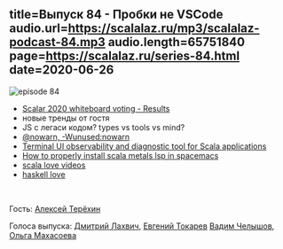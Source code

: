 title=Выпуск 84 - Пробки не VSCode
audio.url=https://scalalaz.ru/mp3/scalalaz-podcast-84.mp3
audio.length=65751840
page=https://scalalaz.ru/series-84.html
date=2020-06-26
----
![episode 84](https://scalalaz.ru/img/episode84.png)

* [Scalar 2020 whiteboard voting - Results](https://blog.softwaremill.com/scalar-2020-whiteboard-voting-fe5ef8803262)
* новые тренды от гостя
* JS с легаси кодом? types vs tools vs mind?
* [@nowarn, -Wunused:nowarn](https://www.inner-product.com/posts/nowarn-addendum/)
* [Terminal UI observability and diagnostic tool for Scala applications](https://github.com/ScalaConsultants/panopticon-tui)
* [How to properly install scala metals lsp in spacemacs](https://develop.spacemacs.org/layers/+lang/scala/README.html)
* [scala love videos](https://www.youtube.com/playlist?list=PLBqWQH1MiwBSThMSFV4k4dGTZkS0mfbxo)
* [haskell love](https://haskell.love/)

<br/>

Гость:
[Алексей Терёхин](https://github.com/daron666)

Голоса выпуска:
[Дмитрий Лахвич](https://github.com/ReiReiRei),
[Евгений Токарев](https://twitter.com/strobegen)
[Вадим Челышов](https://github.com/dos65),
[Ольга Махасоева](https://twitter.com/oli_kitty)
